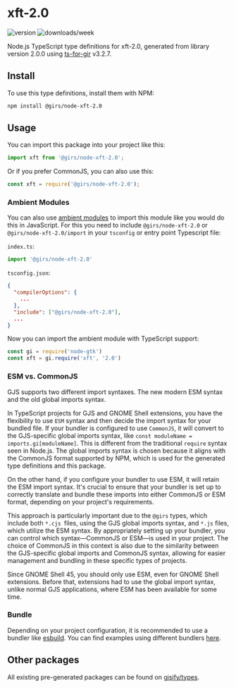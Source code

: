 
# xft-2.0

![version](https://img.shields.io/npm/v/@girs/node-xft-2.0)
![downloads/week](https://img.shields.io/npm/dw/@girs/node-xft-2.0)


Node.js TypeScript type definitions for xft-2.0, generated from library version 2.0.0 using [ts-for-gir](https://github.com/gjsify/ts-for-gir) v3.2.7.


## Install

To use this type definitions, install them with NPM:
```bash
npm install @girs/node-xft-2.0
```

## Usage

You can import this package into your project like this:
```ts
import xft from '@girs/node-xft-2.0';
```

Or if you prefer CommonJS, you can also use this:
```ts
const xft = require('@girs/node-xft-2.0');
```

### Ambient Modules

You can also use [ambient modules](https://github.com/gjsify/ts-for-gir/tree/main/packages/cli#ambient-modules) to import this module like you would do this in JavaScript.
For this you need to include `@girs/node-xft-2.0` or `@girs/node-xft-2.0/import` in your `tsconfig` or entry point Typescript file:

`index.ts`:
```ts
import '@girs/node-xft-2.0'
```

`tsconfig.json`:
```json
{
  "compilerOptions": {
    ...
  },
  "include": ["@girs/node-xft-2.0"],
  ...
}
```

Now you can import the ambient module with TypeScript support: 

```ts
const gi = require('node-gtk')
const xft = gi.require('xft', '2.0')
```



### ESM vs. CommonJS

GJS supports two different import syntaxes. The new modern ESM syntax and the old global imports syntax.

In TypeScript projects for GJS and GNOME Shell extensions, you have the flexibility to use `ESM` syntax and then decide the import syntax for your bundled file. If your bundler is configured to use `CommonJS`, it will convert to the GJS-specific global imports syntax, like `const moduleName = imports.gi[moduleName]`. This is different from the traditional `require` syntax seen in Node.js. The global imports syntax is chosen because it aligns with the CommonJS format supported by NPM, which is used for the generated type definitions and this package.

On the other hand, if you configure your bundler to use ESM, it will retain the ESM import syntax. It's crucial to ensure that your bundler is set up to correctly translate and bundle these imports into either CommonJS or ESM format, depending on your project's requirements.

This approach is particularly important due to the `@girs` types, which include both `*.cjs `files, using the GJS global imports syntax, and `*.js` files, which utilize the ESM syntax. By appropriately setting up your bundler, you can control which syntax—CommonJS or ESM—is used in your project. The choice of CommonJS in this context is also due to the similarity between the GJS-specific global imports and CommonJS syntax, allowing for easier management and bundling in these specific types of projects.

Since GNOME Shell 45, you should only use ESM, even for GNOME Shell extensions. Before that, extensions had to use the global import syntax, unlike normal GJS applications, where ESM has been available for some time.

### Bundle

Depending on your project configuration, it is recommended to use a bundler like [esbuild](https://esbuild.github.io/). You can find examples using different bundlers [here](https://github.com/gjsify/ts-for-gir/tree/main/examples).

## Other packages

All existing pre-generated packages can be found on [gjsify/types](https://github.com/gjsify/types).

